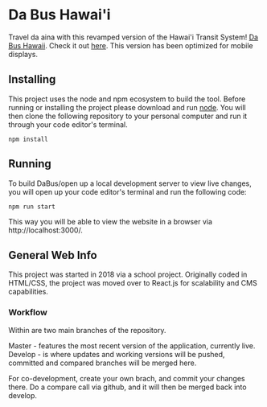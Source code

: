 # Da Bus Hawai'i

Travel da aina with this revamped version of the Hawai'i Transit System! [Da Bus Hawaii](https://dabushawaii.com). Check it out [here](https://dabushawaii.com). This version has been optimized for mobile displays.

## Installing

This project uses the node and npm ecosystem to build the tool. Before running or installing the 
project please download and run [node](https://nodejs.org/en/download/). You will then clone the 
following repository to your personal computer and run it through your code editor's terminal.

```
npm install
```

## Running

To build DaBus/open up a local development server to view live changes, you will open up your code editor's terminal and run the following code:

```
npm run start
```

This way you will be able to view the website in a browser via http://localhost:3000/.

## General Web Info

This project was started in 2018 via a school project. Originally coded in HTML/CSS, the project was moved over to React.js for scalability and CMS capabilities. 

### Workflow

Within are two main branches of the repository. 

Master - features the most recent version of the application, currently live. 
Develop - is where updates and working versions will be pushed, committed and compared branches will be merged here.

For co-development, create your own brach, and commit your changes there. Do a compare call via github, and it will then be merged back into develop.
